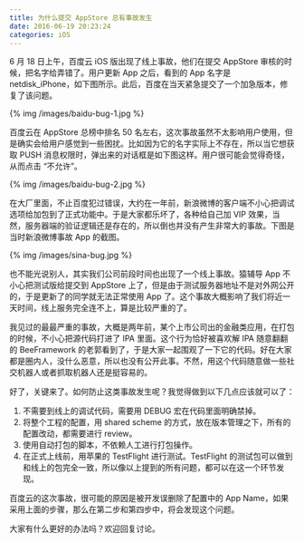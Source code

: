```yaml
---
title: 为什么提交 AppStore 总有事故发生
date: 2016-06-19 20:23:24
categories: iOS
---
```


6 月 18 日上午，百度云 iOS 版出现了线上事故，他们在提交 AppStore 审核的时候，把名字给弄错了。用户更新 App 之后，看到的 App 名字是 netdisk_iPhone，如下图所示。此后，百度在当天紧急提交了一个加急版本，修复了该问题。

{% img /images/baidu-bug-1.jpg %}

百度云在 AppStore 总榜中排名 50 名左右，这次事故虽然不太影响用户使用，但是确实会给用户感觉到一些困扰。比如因为它的名字实际上不存在，所以当它想获取 PUSH 消息权限时，弹出来的对话框是如下图这样。用户很可能会觉得奇怪，从而点击 “不允许”。

{% img /images/baidu-bug-2.jpg %}

在大厂里面，不止百度犯过错误，大约在一年前，新浪微博的客户端不小心把调试选项给加包到了正式功能中。于是大家都乐坏了，各种给自己加 VIP 效果，当然，服务器端的验证逻辑还是存在的，所以倒也并没有产生非常大的事故。下图是当时新浪微博事故 App 的截图。

{% img /images/sina-bug.jpg %}

也不能光说别人，其实我们公司前段时间也出现了一个线上事故。猿辅导 App 不小心把测试版给提交到 AppStore 上了，但是由于测试服务器地址不是对外网公开的，于是更新了的同学就无法正常使用 App 了。这个事故大概影响了我们将近一天时间，线上服务完全连不上，算是比较严重的了。

我见过的最最严重的事故，大概是两年前，某个上市公司出的金融类应用，在打包的时候，不小心把源代码打进了 IPA 里面。这个行为恰好被喜欢解 IPA 随意翻翻的 BeeFramework 的老郭看到了，于是大家一起围观了一下它的代码。好在大家都是圈内人，没什么恶意，所以也没有公开此事。不然，用这个代码随意做一些社交机器人或者抓取机器人还是挺容易的。

好了，关键来了。如何防止这类事故发生呢？我觉得做到以下几点应该就可以了：

 1. 不需要到线上的调试代码，需要用 DEBUG 宏在代码里面明确禁掉。
 2. 将整个工程的配置，用 shared scheme 的方式，放在版本管理之下，所有的配置改动，都需要进行 review。
 3. 使用自动打包的脚本，不依赖人工进行打包操作。
 4. 在正式上线前，用苹果的 TestFlight 进行测试。TestFlight 的测试包可以做到和线上的包完全一致，所以像以上提到的所有问题，都可以在这一个环节发现。

百度云的这次事故，很可能的原因是被开发误删除了配置中的 App Name，如果采用上面的步骤，那么在第二步和第四步中，将会发现这个问题。

大家有什么更好的办法吗？欢迎回复讨论。
